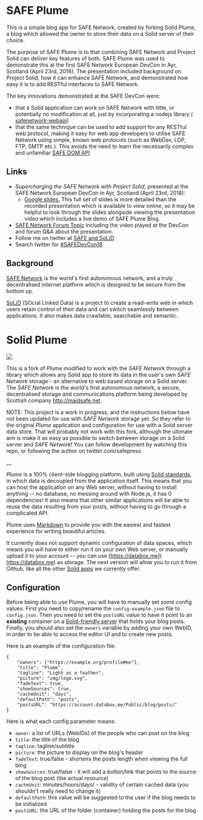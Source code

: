 # SAFE Plume

This is a simple blog app for SAFE Network, created by forking Solid Plume, a blog which allowed the owner to store their data on a Solid server of their choice.

The purpose of SAFE Plume is to that combining SAFE Network and Project Solid can deliver key features of both. SAFE Plume was used to demonstrate this at the first SAFE Network European DevCon in Ayr, Scotland (April 23rd, 2018). The presentation included background on Project Solid, how it can enhance SAFE Network, and demonstrated how easy it is to add RESTful interfaces to SAFE Network. 

The key innovations demonstrated at the SAFE DevCon were:

- that a Solid application can work on SAFE Network with little, or potentially no modification at all, just by incorporating a nodejs library ( [safenetwork-webapi](https://github.com/theWebalyst/safenetwork-webapi))
- that the same technique can be used to add support for any RESTful web protocol, making it easy for web app developers to utilise SAFE Network using simple, known web protocols (such as WebDav, LDP, FTP, SMTP etc.). This avoids the need to learn the necessarily complex and unfamiliar [SAFE DOM API](https://safenetwork.org/documentation/)

## Links
- *Supercharging the SAFE Network with Project Solid,* presented at the SAFE Network European DevCon in Ayr, Scotland (April 23rd, 2018):
  - [Google slides.](https://docs.google.com/presentation/d/1exhGrFrSDrEpEQsZTO23Gn6nZNpdjJ8ooSW2lR_Pp6Y/edit?usp=sharing) This full set of slides is more detailed than the recorded presentation which is available to view online, so it may be helpful to look through the slides alongside viewing the presentation video which includes a live demo of SAFE Plume Blog.
 - [SAFE Network Forum Topic](https://forum.safedev.org/t/proposals-for-restful-service-handling/1550?u=happybeing) including the video played at the DevCon and forum Q&A about the presentation.
- Follow me on twitter at [SAFE and SoLiD](https://twitter.com/safepress)
- Search twitter for [#SAFEDevCon18](https://twitter.com/search?q=%23SAFEDevCon18&src=typd)

## Background
[SAFE Network](https://maidsafe.net) is the world's first autonomous network, and a truly decentralised internet platform which is designed to be secure from the bottom up.

[SoLiD](http://solid.mit.edu/) (SOcial LInked Data) is a project to create a read-write web in which users retain control of their data and can switch seamlessly between applications. It also makes data crawlable, searchable and semantic.

# Solid Plume

<img src="https://deiu.github.io/solid-plume/img/logo.png">

This is a fork of *Plume* modified to work with the *SAFE Network* through a library which allows any Solid app to store its data in the user's own *SAFE Network* storage - an alternative to web based storage on a Solid server. The *SAFE Network* is the world's first autonomous network, a secure, decentralised storage and communications platform being developed by Scottish company http://maidsafe.net.

NOTE: This project is a work in progress, and the instructions below have not been updated for use with *SAFE Network* storage yet. So they refer to the original *Plume* application and configuration for use with a Solid server data store. That will probably not work with this fork, although the ultimate aim is make it as easy as possible to switch between storage on a Solid server and *SAFE Network*! You can follow development by watching this repo, or following the author on twitter.com/safepress

__

*Plume* is a 100% client-side blogging platform, built using [Solid standards](https://github.com/solid/), in which data is decoupled from the application itself. This means that you can host the application on any Web server, without having to install anything -- no database, no messing around with Node.js, it has 0 dependencies! It also means that other similar applications will be able to reuse the data resulting from your posts, without having to go through a complicated API.

Plume uses [Markdown](https://en.wikipedia.org/wiki/Markdown) to provide you with the easiest and fastest experience for writing beautiful articles.

It currently does not support dynamic configuration of data spaces, which means you will have to either run it on your own Web server, or manually upload it to your account -- you can use [https://databox.me]( https://databox.me) as storage. The next version will allow you to run it from Github, like all the other [Solid apps](https://github.com/solid/solid-apps) we currently offer.

## Configuration

Before being able to use Plume, you will have to manually set some config values. First you need to copy/rename the `config-example.json` file to `config.json`. Then you need to set the `postsURL` value to have it point to an **existing** container on a [Solid-friendly server](https://github.com/solid/solid-platform) that holds your blog posts. Finally, you should also set the `owners` variable by adding your own WebID, in order to be able to access the editor UI and to create new posts.

Here is an example of the configuration file:

```
{
    "owners": ["https://example.org/profile#me"],
    "title": "Plume",
    "tagline": "Light as a feather",
    "picture": "img/logo.svg",
    "fadeText": true,
    "showSources": true,
    "cacheUnit": "days",
    "defaultPath": "posts",
    "postsURL": "https://account.databox.me/Public/blog/posts/"
}
```

Here is what each config parameter means:

* `owner`: a list of URLs (WebIDs) of the people who can post on the blog
* `title`: the title of the blog
* `tagline`: tagline/subtitle
* `picture`: the picture to display on the blog's header
* `fadeText`: true/false - shortens the posts length when viewing the full blog
* `showSources`: true/false - it will add a button/link that points to the source of the blog post (the actual resource)
* `cacheUnit`: minutes/hours/days/ - validity of certain cached data (you shouldn't really need to change it)
* `defaultPath`: this value will be suggested to the user if the blog needs to be initialized
* `postsURL`: the URL of the folder (container) holding the posts for the blog
